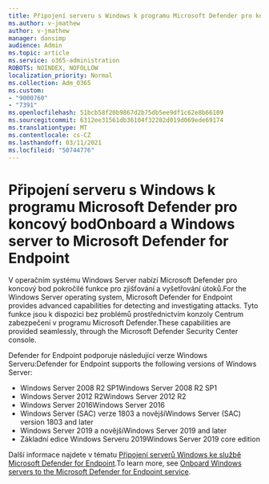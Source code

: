 ```yaml
---
title: Připojení serveru s Windows k programu Microsoft Defender pro koncový bod
ms.author: v-jmathew
author: v-jmathew
manager: dansimp
audience: Admin
ms.topic: article
ms.service: o365-administration
ROBOTS: NOINDEX, NOFOLLOW
localization_priority: Normal
ms.collection: Adm_O365
ms.custom:
- "9000760"
- "7391"
ms.openlocfilehash: 51bcb58f20b9867d2b75db5ee9df1c62e8b66109
ms.sourcegitcommit: 6312ee31561db36104f32282d019d069ede69174
ms.translationtype: MT
ms.contentlocale: cs-CZ
ms.lasthandoff: 03/11/2021
ms.locfileid: "50744776"
---
```

# <a name="onboard-a-windows-server-to-microsoft-defender-for-endpoint"></a><span data-ttu-id="46cfc-102">Připojení serveru s Windows k programu Microsoft Defender pro koncový bod</span><span class="sxs-lookup"><span data-stu-id="46cfc-102">Onboard a Windows server to Microsoft Defender for Endpoint</span></span>

<span data-ttu-id="46cfc-103">V operačním systému Windows Server nabízí Microsoft Defender pro koncový bod pokročilé funkce pro zjišťování a vyšetřování útoků.</span><span class="sxs-lookup"><span data-stu-id="46cfc-103">For the Windows Server operating system, Microsoft Defender for Endpoint provides advanced capabilities for detecting and investigating attacks.</span></span> <span data-ttu-id="46cfc-104">Tyto funkce jsou k dispozici bez problémů prostřednictvím konzoly Centrum zabezpečení v programu Microsoft Defender.</span><span class="sxs-lookup"><span data-stu-id="46cfc-104">These capabilities are provided seamlessly, through the Microsoft Defender Security Center console.</span></span>

<span data-ttu-id="46cfc-105">Defender for Endpoint podporuje následující verze Windows Serveru:</span><span class="sxs-lookup"><span data-stu-id="46cfc-105">Defender for Endpoint supports the following versions of Windows Server:</span></span>

- <span data-ttu-id="46cfc-106">Windows Server 2008 R2 SP1</span><span class="sxs-lookup"><span data-stu-id="46cfc-106">Windows Server 2008 R2 SP1</span></span>
- <span data-ttu-id="46cfc-107">Windows Server 2012 R2</span><span class="sxs-lookup"><span data-stu-id="46cfc-107">Windows Server 2012 R2</span></span>
- <span data-ttu-id="46cfc-108">Windows Server 2016</span><span class="sxs-lookup"><span data-stu-id="46cfc-108">Windows Server 2016</span></span>
- <span data-ttu-id="46cfc-109">Windows Server (SAC) verze 1803 a novější</span><span class="sxs-lookup"><span data-stu-id="46cfc-109">Windows Server (SAC) version 1803 and later</span></span>
- <span data-ttu-id="46cfc-110">Windows Server 2019 a novější</span><span class="sxs-lookup"><span data-stu-id="46cfc-110">Windows Server 2019 and later</span></span>
- <span data-ttu-id="46cfc-111">Základní edice Windows Serveru 2019</span><span class="sxs-lookup"><span data-stu-id="46cfc-111">Windows Server 2019 core edition</span></span>

<span data-ttu-id="46cfc-112">Další informace najdete v tématu [Připojení serverů Windows ke službě Microsoft Defender for Endpoint](https://go.microsoft.com/fwlink/?linkid=2143627).</span><span class="sxs-lookup"><span data-stu-id="46cfc-112">To learn more, see [Onboard Windows servers to the Microsoft Defender for Endpoint service](https://go.microsoft.com/fwlink/?linkid=2143627).</span></span>
